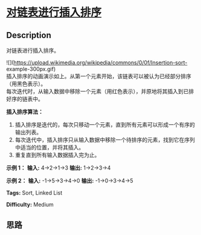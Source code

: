 # [对链表进行插入排序][title]

## Description

对链表进行插入排序。

![](https://upload.wikimedia.org/wikipedia/commons/0/0f/Insertion-sort-
example-300px.gif)  
插入排序的动画演示如上。从第一个元素开始，该链表可以被认为已经部分排序（用黑色表示）。  
每次迭代时，从输入数据中移除一个元素（用红色表示），并原地将其插入到已排好序的链表中。



**插入排序算法：**

  1. 插入排序是迭代的，每次只移动一个元素，直到所有元素可以形成一个有序的输出列表。
  2. 每次迭代中，插入排序只从输入数据中移除一个待排序的元素，找到它在序列中适当的位置，并将其插入。
  3. 重复直到所有输入数据插入完为止。



**示例 1：**
            **输入:** 4->2->1->3    **输出:** 1->2->3->4    

**示例  2：**
            **输入:** -1->5->3->4->0    **输出:** -1->0->3->4->5    


**Tags:** Sort, Linked List

**Difficulty:** Medium

## 思路

[title]: https://leetcode-cn.com/problems/insertion-sort-list
